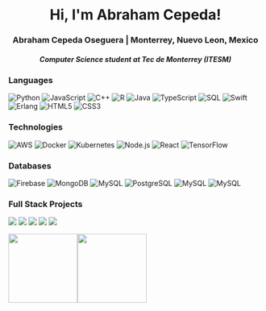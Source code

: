 <h1 align="center"> Hi, I'm Abraham Cepeda!</h1>

<div align="center">
	<h3>Abraham Cepeda Oseguera | Monterrey, Nuevo Leon, Mexico</h3>
	<h5><i>Computer Science student at Tec de Monterrey (ITESM)</i></h5>
</div>

### Languages

![Python](https://img.shields.io/badge/-Python-000?&logo=Python)
![JavaScript](https://img.shields.io/badge/-JavaScript-000?&logo=JavaScript)
![C++](https://img.shields.io/badge/-C++-000?&logo=cplusplus)
![R](https://img.shields.io/badge/-R-000?&logo=R)
![Java](https://img.shields.io/badge/-Java-000?&logo=Java&logoColor=007396)
![TypeScript](https://img.shields.io/badge/-TypeScript-000?&logo=TypeScript)
![SQL](https://img.shields.io/badge/-SQL-000?&logo=MySQL)
![Swift](https://img.shields.io/badge/-Swift-000?&logo=Swift)
![Erlang](https://img.shields.io/badge/-Erlang-000?&logo=Erlang)
![HTML5](https://img.shields.io/badge/-HTML5-000?&logo=HTML5)
![CSS3](https://img.shields.io/badge/-CSS3-000?&logo=CSS3)

### Technologies

![AWS](https://img.shields.io/badge/-AWS-000?&logo=Amazon-AWS&logoColor=F90)
![Docker](https://img.shields.io/badge/-Docker-000?&logo=Docker)
![Kubernetes](https://img.shields.io/badge/-Kubernetes-000?&logo=Kubernetes)
![Node.js](https://img.shields.io/badge/-Node.js-000?&logo=node.js)
![React](https://img.shields.io/badge/-React-000?&logo=React)
![TensorFlow](https://img.shields.io/badge/-TensorFlow-000?&logo=TensorFlow)

### Databases
![Firebase](https://img.shields.io/badge/-Firebase-000?&logo=Firebase)
![MongoDB](https://img.shields.io/badge/-MongoDB-000?&logo=MongoDB)
![MySQL](https://img.shields.io/badge/-MySQL-000?&logo=MySQL)
![PostgreSQL](https://img.shields.io/badge/-PostgreSQL-000?&logo=PostgreSQL)
![MySQL](https://img.shields.io/badge/-MySQL-000?&logo=MySQL)
![MySQL](https://img.shields.io/badge/-MySQL-000?&logo=MySQL)


### Full Stack Projects

[![](https://img.shields.io/badge/-🧬%20My%20Website-000)](https://abrahamcepedao.github.io/portfolio/)
[![](https://img.shields.io/badge/-🦠%20COVID‑19%20Dashboard-000)](https://www.mexicovid19.app/)
[![](https://img.shields.io/badge/-📝%20NewsBi-000)](https://www.newsbi.digital/inicio)
[![](https://img.shields.io/badge/-🔬%20Nutzen-000)](https://nutzen.herokuapp.com/)
[![](https://img.shields.io/badge/-🛰%20ProjectManager-000)](https://project-management-react-5d698.web.app)


<a href="https://abrahamcepedao.github.io/portfolio/"><img height="137px" src="https://github-readme-stats.vercel.app/api?username=Abrahamcepedao&hide_title=true&hide_border=true&show_icons=true&include_all_commits=true&count_private=true&line_height=21&text_color=000&icon_color=000&bg_color=0,ea6161,ffc64d,fffc4d,52fa5a&theme=graywhite" /><!-- wi*quL3fcV --><img height="137px" src="https://github-readme-stats.vercel.app/api/top-langs/?username=Abrahamcepedao&hide=html&hide_title=true&hide_border=true&layout=compact&langs_count=6&exclude_repo=comp426,Redventures-Movie-Quotes&text_color=000&icon_color=fff&bg_color=0,52fa5a,4dfcff,c64dff&theme=graywhite" /></a>



